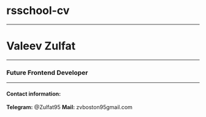 # rsschool-cv
---
# Valeev Zulfat
---
### Future Frontend Developer
---
#### Contact information:
**Telegram:** @Zulfat95
**Mail:** zvboston95gmail.com


